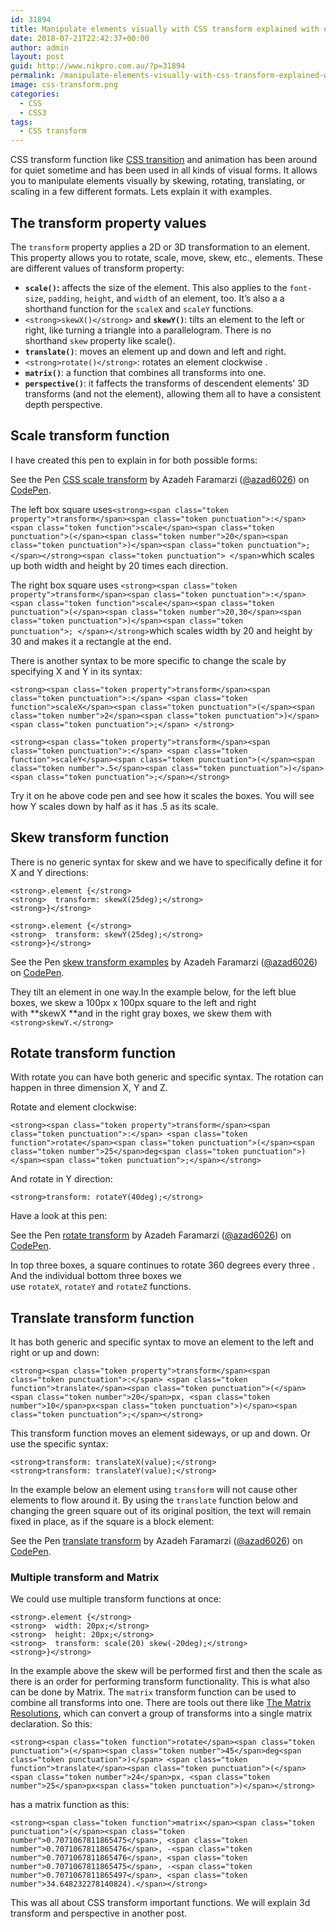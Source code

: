 ```yaml
---
id: 31894
title: Manipulate elements visually with CSS transform explained with examples
date: 2018-07-21T22:42:37+00:00
author: admin
layout: post
guid: http://www.nikpro.com.au/?p=31894
permalink: /manipulate-elements-visually-with-css-transform-explained-with-examples/
image: css-transform.png
categories:
  - CSS
  - CSS3
tags:
  - CSS transform
---
```

CSS transform function like [CSS transition](http://www.nikpro.com.au/css-transitions-and-animations-explained-with-examples/) and animation has been around for quiet sometime and has been used in all kinds of visual forms. It allows you to manipulate elements visually by skewing, rotating, translating, or scaling in a few different formats. Lets explain it with examples.

## The transform property values

The <code class="w3-codespan">transform</code> property applies a 2D or 3D transformation to an element. This property allows you to rotate, scale, move, skew, etc., elements. These are different values of transform property:

  * **`scale()`:** affects the size of the element. This also applies to the `font-size`, `padding`, `height`, and `width` of an element, too. It’s also a a shorthand function for the `scaleX` and `scaleY` functions.
  * `<strong>skewX()</strong>` and **`skewY()`**: tilts an element to the left or right, like turning a triangle into a parallelogram. There is no shorthand `skew` property like scale().
  * **`translate()`**: moves an element up and down and left and right.
  * `<strong>rotate()</strong>`: rotates an element clockwise .
  * **`matrix()`**: a function that combines all transforms into one.
  * **`perspective()`**: it faffects the transforms of descendent elements&#8217; 3D transforms (and not the element), allowing them all to have a consistent depth perspective.

## Scale transform function

I have created this pen to explain in for both possible forms:

<p class="codepen" data-height="350" data-theme-id="0" data-slug-hash="ajpYJK" data-default-tab="css,result" data-user="azad6026" data-embed-version="2" data-pen-title="CSS scale transform">
  See the Pen <a href="https://codepen.io/azad6026/pen/ajpYJK/">CSS scale transform</a> by Azadeh Faramarzi (<a href="https://codepen.io/azad6026">@azad6026</a>) on <a href="https://codepen.io">CodePen</a>.
</p>



The left box square uses`<strong><span class="token property">transform</span><span class="token punctuation">:</span> <span class="token function">scale</span><span class="token punctuation">(</span><span class="token number">20</span><span class="token punctuation">)</span><span class="token punctuation">;</span></strong><span class="token punctuation"> </span>`which scales up both width and height by 20 times each direction.

The right box square uses `<strong><span class="token property">transform</span><span class="token punctuation">:</span> <span class="token function">scale</span><span class="token punctuation">(</span><span class="token number">20,30</span><span class="token punctuation">)</span><span class="token punctuation">; </span></strong>`which scales width by 20 and height by 30 and makes it a rectangle at the end.

There is another syntax to be more specific to change the scale by specifying X and Y in its syntax:

`<strong><span class="token property">transform</span><span class="token punctuation">:</span> <span class="token function">scaleX</span><span class="token punctuation">(</span><span class="token number">2</span><span class="token punctuation">)</span><span class="token punctuation">;</span> </strong>`

`<strong><span class="token property">transform</span><span class="token punctuation">:</span> <span class="token function">scaleY</span><span class="token punctuation">(</span><span class="token number">.5</span><span class="token punctuation">)</span><span class="token punctuation">;</span></strong>`

Try it on he above code pen and see how it scales the boxes. You will see how Y scales down by half as it has .5 as its scale.

## Skew transform function

There is no generic syntax for skew and we have to specifically define it for X and Y directions:

`<strong>.element {</strong>`  
`<strong>  transform: skewX(25deg);</strong>`  
`<strong>}</strong>`

`<strong>.element {</strong>`  
`<strong>  transform: skewY(25deg);</strong>`  
`<strong>}</strong>`

<p class="codepen" data-height="350" data-theme-id="0" data-slug-hash="ZjLxrv" data-default-tab="css,result" data-user="azad6026" data-embed-version="2" data-pen-title="skew transform examples">
  See the Pen <a href="https://codepen.io/azad6026/pen/ZjLxrv/">skew transform examples</a> by Azadeh Faramarzi (<a href="https://codepen.io/azad6026">@azad6026</a>) on <a href="https://codepen.io">CodePen</a>.
</p>



They tilt an element in one way.In the example below, for the left blue boxes, we skew a 100px x 100px square to the left and right with **skewX **and in the right gray boxes, we skew them with `<strong>skewY.</strong>`

## Rotate transform function

With rotate you can have both generic and specific syntax. The rotation can happen in three dimension X, Y and Z.

Rotate and element clockwise:

`<strong><span class="token property">transform</span><span class="token punctuation">:</span> <span class="token function">rotate</span><span class="token punctuation">(</span><span class="token number">25</span>deg<span class="token punctuation">)</span><span class="token punctuation">;</span></strong>`

And rotate in Y direction:

`<strong>transform: rotateY(40deg);</strong>`

Have a look at this pen:

<p class="codepen" data-height="350" data-theme-id="0" data-slug-hash="MBJVPQ" data-default-tab="css,result" data-user="azad6026" data-embed-version="2" data-pen-title="rotate transform">
  See the Pen <a href="https://codepen.io/azad6026/pen/MBJVPQ/">rotate transform</a> by Azadeh Faramarzi (<a href="https://codepen.io/azad6026">@azad6026</a>) on <a href="https://codepen.io">CodePen</a>.
</p>



In top three boxes, a square continues to rotate 360 degrees every three . And the individual bottom three boxes we use `rotateX`, `rotateY` and `rotateZ` functions.

## Translate transform function

It has both generic and specific syntax to move an element to the left and right or up and down:

`<strong><span class="token property">transform</span><span class="token punctuation">:</span> <span class="token function">translate</span><span class="token punctuation">(</span><span class="token number">20</span>px, <span class="token number">10</span>px<span class="token punctuation">)</span><span class="token punctuation">;</span></strong>`

This transform function moves an element sideways, or up and down. Or use the specific syntax:

`<strong>transform: translateX(value);</strong>`  
`<strong>transform: translateY(value);</strong>`

In the example below an element using `transform` will not cause other elements to flow around it. By using the `translate` function below and changing the green square out of its original position, the text will remain fixed in place, as if the square is a block element:

<p class="codepen" data-height="350" data-theme-id="0" data-slug-hash="mjRxve" data-default-tab="css,result" data-user="azad6026" data-embed-version="2" data-pen-title="translate transform">
  See the Pen <a href="https://codepen.io/azad6026/pen/mjRxve/">translate transform</a> by Azadeh Faramarzi (<a href="https://codepen.io/azad6026">@azad6026</a>) on <a href="https://codepen.io">CodePen</a>.
</p>



### Multiple transform and Matrix

We could use multiple transform functions at once:

`<strong>.element {</strong>`  
`<strong>  width: 20px;</strong>`  
`<strong>  height: 20px;</strong>`  
`<strong>  transform: scale(20) skew(-20deg);</strong>`  
`<strong>}</strong>`

In the example above the skew will be performed first and then the scale as there is an order for performing transform functionality. This is what also can be done by Matrix. The `matrix` transform function can be used to combine all transforms into one. There are tools out there like [The Matrix Resolutions](http://meyerweb.com/eric/tools/matrix/), which can convert a group of transforms into a single matrix declaration. So this:

`<strong><span class="token function">rotate</span><span class="token punctuation">(</span><span class="token number">45</span>deg<span class="token punctuation">)</span> <span class="token function">translate</span><span class="token punctuation">(</span><span class="token number">24</span>px, <span class="token number">25</span>px<span class="token punctuation">)</span></strong>`

has a matrix function as this:

`<strong><span class="token function">matrix</span><span class="token punctuation">(</span><span class="token number">0.7071067811865475</span>, <span class="token number">0.7071067811865476</span>, -<span class="token number">0.7071067811865476</span>, <span class="token number">0.7071067811865475</span>, -<span class="token number">0.7071067811865497</span>, <span class="token number">34.648232278140824).</span></strong>`

This was all about CSS transform important functions. We will explain 3d transform and perspective in another post.